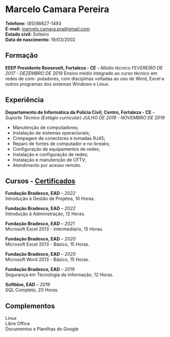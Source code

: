 # Marcelo Camara Pereira

**Telefone:** (85)98827-1493 <br>
**E-mail:** marcelo.camara.pra@gmail.com <br>
**Estado civil:** Solteiro <br>
**Data de nascimento:** 19/03/2002

## Formação

**EEEP Presidente Roosevelt, Fortaleza - CE** – *Médio técnico*
*FEVEREIRO DE 2017 - DEZEMBRO DE 2019*
Ensino médio integrado ao curso técnico em redes de com- putadores, com disciplinas voltadas ao uso de Word, Excel e outros programas dos sistemas Windows e Linux.

## Experiência

**Departamento de Informática da Polícia Civil, Centro, Fortaleza - CE** – *Suporte Técnico (Estágio curricular)*
*JULHO DE 2019 - NOVEMBRO DE 2019*
- Manutenção de computadores;
- Instalação de sistemas operacionais;
- Crimpagem de conectores e tomadas RJ45;
- Reparo de fontes de computador e no-breaks;
- Configuração de equipamentos de redes;
- Instalação e configuração de redes;
- Instalação e manutenção de CFTV;
- Atendimento por acesso remoto.

## Cursos - [Certificados](https://drive.google.com/drive/folders/1HBcYEhgv2W3-SEcjX0vLtCm3j972h2er)

**Fundação Bradesco, EAD** – *2022* <br>
Introdução à Gestão de Projetos, 10 Horas.

**Fundação Bradesco, EAD** – *2022* <br>
Introdução à Administração, 12 Horas.

**Fundação Bradesco, EAD** – *2021* <br>
Microsoft Excel 2013 - Intermediário, 15 Horas.

**Fundação Bradesco, EAD** – *2020* <br>
Microsoft Excel 2013 - Básico, 15 Horas.

**Fundação Bradesco, EAD** – *2020* <br>
Microsoft Word 2013 - Básico, 15 Horas.

**Fundação Bradesco, EAD** – *2019* <br>
Segurança em Tecnologia da Informação, 12 Horas.

**Softblue, EAD** – *2019* <br>
SQL Completo, 20 Horas.

## Complementos

Linux <br>
Libre Office <br>
Documentos e Planilhas do Google
